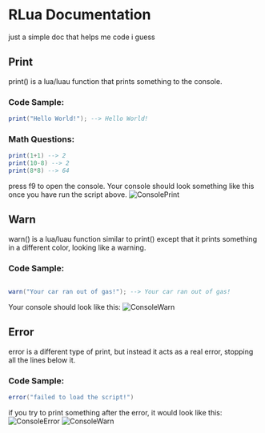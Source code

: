 # RLua Documentation

just a simple doc that helps me code i guess

## Print

print() is a lua/luau function that prints something to the console.

### Code Sample:

``` lua
print("Hello World!"); --> Hello World!
```


### Math Questions:

``` lua
print(1+1) --> 2
print(10-8) --> 2
print(8*8) --> 64
```

press f9 to open the console.
Your console should look something like this once you have run the script above.
![ConsolePrint](https://github.com/Owner1213/Rlua-doc/assets/137589536/af77a826-c314-4255-a0c1-f5c4032e8828)
## Warn
warn() is a lua/luau function similar to print() except that it prints something in a different color, looking like a warning.
### Code Sample:
``` lua

warn("Your car ran out of gas!"); --> Your car ran out of gas!
```
Your console should look like this:
![ConsoleWarn](https://github.com/Owner1213/Rlua-doc/assets/137589536/d587c91e-ba3b-4095-830f-ab1f51109b6b)
## Error
error is a different type of print, but instead it acts as a real error, stopping all the lines below it.
### Code Sample:
```lua
error("failed to load the script!")
```
if you try to print something after the error, it would look like this:
![ConsoleError](https://github.com/Owner1213/Rlua-doc/assets/137589536/2981c3b1-b6e8-48e7-b1f7-37a3c07a5e83)
![ConsoleWarn](https://github.com/Owner1213/Rlua-doc/assets/137589536/8803f431-32a1-446b-97f4-e8b6346e9f27)


